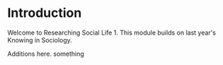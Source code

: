 # Introduction

Welcome to Researching Social Life 1. This module builds on last year's Knowing in Sociology. 

Additions here. something

